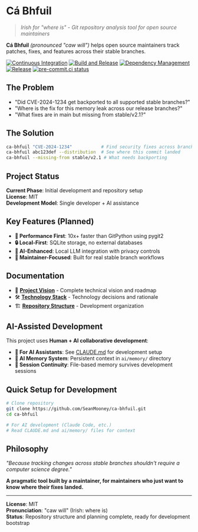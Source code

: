 # Cá Bhfuil

> *Irish for "where is" - Git repository analysis tool for open source maintainers*

**Cá Bhfuil** *(pronounced "caw will")* helps open source maintainers track patches, fixes, and features across their stable branches.

[![Continuous Integration](https://github.com/SeanMooney/ca-bhfuil/actions/workflows/ci.yml/badge.svg)](https://github.com/SeanMooney/ca-bhfuil/actions/workflows/ci.yml)
[![Build and Release](https://github.com/SeanMooney/ca-bhfuil/actions/workflows/build-and-release.yml/badge.svg)](https://github.com/SeanMooney/ca-bhfuil/actions/workflows/build-and-release.yml)
[![Dependency Management](https://github.com/SeanMooney/ca-bhfuil/actions/workflows/deps.yml/badge.svg)](https://github.com/SeanMooney/ca-bhfuil/actions/workflows/deps.yml)
[![Release](https://github.com/SeanMooney/ca-bhfuil/actions/workflows/release.yml/badge.svg)](https://github.com/SeanMooney/ca-bhfuil/actions/workflows/release.yml)
[![pre-commit.ci status](https://results.pre-commit.ci/badge/github/SeanMooney/ca-bhfuil/master.svg)](https://results.pre-commit.ci/latest/github/SeanMooney/ca-bhfuil/master)


## The Problem

- "Did CVE-2024-1234 get backported to all supported stable branches?"
- "Where is the fix for this memory leak across our release branches?"  
- "What fixes are in main but missing from stable/v2.1?"

## The Solution

```bash
ca-bhfuil "CVE-2024-1234"           # Find security fixes across branches
ca-bhfuil abc123def --distribution  # See where this commit landed
ca-bhfuil --missing-from stable/v2.1 # What needs backporting
```

## Project Status

**Current Phase**: Initial development and repository setup  
**License**: MIT  
**Development Model**: Single developer + AI assistance

## Key Features (Planned)

- **🚀 Performance First**: 10x+ faster than GitPython using pygit2
- **🔒 Local-First**: SQLite storage, no external databases
- **🧠 AI-Enhanced**: Local LLM integration with privacy controls
- **🎯 Maintainer-Focused**: Built for real stable branch workflows

## Documentation

- 📖 **[Project Vision](docs/design/project-vision.md)** - Complete technical vision and roadmap
- 🛠️ **[Technology Stack](docs/design/technology-stack.md)** - Technology decisions and rationale  
- 🏗️ **[Repository Structure](docs/design/repository-structure.md)** - Development organization

## AI-Assisted Development

This project uses **Human + AI collaborative development**:

- **🤖 For AI Assistants**: See [CLAUDE.md](CLAUDE.md) for development setup
- **📁 AI Memory System**: Persistent context in `ai/memory/` directory
- **🔄 Session Continuity**: File-based memory survives development sessions

## Quick Setup for Development

```bash
# Clone repository
git clone https://github.com/SeanMooney/ca-bhfuil.git
cd ca-bhfuil

# For AI development (Claude Code, etc.)
# Read CLAUDE.md and ai/memory/ files for context
```

## Philosophy

*"Because tracking changes across stable branches shouldn't require a computer science degree."*

**A pragmatic tool built by a maintainer, for maintainers who just want to know where their fixes landed.**

---

**License**: MIT  
**Pronunciation**: "caw will" (Irish: where is)  
**Status**: Repository structure and planning complete, ready for development bootstrap
